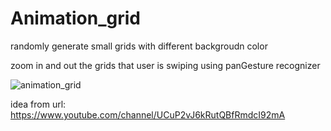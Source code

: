 # Animation_grid


randomly generate small grids with different backgroudn color 

zoom in and out the grids that user is swiping using panGesture recognizer

![animation_grid](https://user-images.githubusercontent.com/32973628/50495067-b0310080-09db-11e9-94a2-c9084c8dcf9a.gif)




idea from url: https://www.youtube.com/channel/UCuP2vJ6kRutQBfRmdcI92mA
